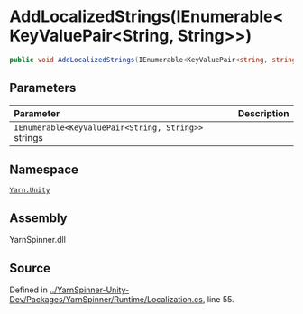 # AddLocalizedStrings\(IEnumerable&lt;KeyValuePair&lt;String, String&gt;&gt;\)

```csharp
public void AddLocalizedStrings(IEnumerable<KeyValuePair<string, string>> strings)
```

## Parameters

| Parameter | Description |
| :--- | :--- |
| `IEnumerable<KeyValuePair<String, String>>` strings |  |

## Namespace

[`Yarn.Unity`](../)

## Assembly

YarnSpinner.dll

## Source

Defined in [../YarnSpinner-Unity-Dev/Packages/YarnSpinner/Runtime/Localization.cs](https://github.com/YarnSpinnerTool/YarnSpinner-Unity//blob/develop/Runtime/Localization.cs#L55), line 55.

